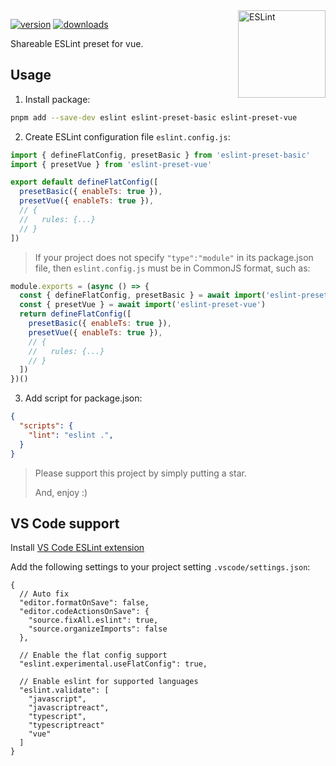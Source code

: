 <!-- Badges -->
[src-version]: https://img.shields.io/npm/v/eslint-preset-vue?style=flat&color=444&label=version
[src-download]: https://img.shields.io/npm/dm/eslint-preset-vue?style=flat&color=444&label=download
[href-npm]: https://npmjs.com/package/eslint-preset-vue

<img src="https://api.iconify.design/logos:eslint.svg" alt="ESLint" align="right" width="140" height="140" />

[![version][src-version]][href-npm]
[![downloads][src-download]][href-npm]

Shareable ESLint preset for vue.

## Usage

1. Install package:

```sh
pnpm add --save-dev eslint eslint-preset-basic eslint-preset-vue
```

2. Create ESLint configuration file `eslint.config.js`:

```js
import { defineFlatConfig, presetBasic } from 'eslint-preset-basic'
import { presetVue } from 'eslint-preset-vue'

export default defineFlatConfig([
  presetBasic({ enableTs: true }),
  presetVue({ enableTs: true }),
  // {
  //   rules: {...}
  // }
])
```

> If your project does not specify `"type":"module"` in its package.json file,
> then `eslint.config.js` must be in CommonJS format, such as:

```js
module.exports = (async () => {
  const { defineFlatConfig, presetBasic } = await import('eslint-preset-basic')
  const { presetVue } = await import('eslint-preset-vue')
  return defineFlatConfig([
    presetBasic({ enableTs: true }),
    presetVue({ enableTs: true }),
    // {
    //   rules: {...}
    // }
  ])
})()
```

3. Add script for package.json:

```json
{
  "scripts": {
    "lint": "eslint .",
  }
}
```

> Please support this project by simply putting a star.
>
> And, enjoy :)

## VS Code support

Install [VS Code ESLint extension](https://marketplace.visualstudio.com/items?itemName=dbaeumer.vscode-eslint)

Add the following settings to your project setting `.vscode/settings.json`:

```jsonc
{
  // Auto fix
  "editor.formatOnSave": false,
  "editor.codeActionsOnSave": {
    "source.fixAll.eslint": true,
    "source.organizeImports": false
  },

  // Enable the flat config support
  "eslint.experimental.useFlatConfig": true,

  // Enable eslint for supported languages
  "eslint.validate": [
    "javascript",
    "javascriptreact",
    "typescript",
    "typescriptreact"
    "vue"
  ]
}
```
